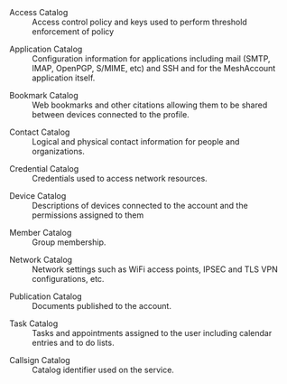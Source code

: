 <dl>
<dt>Access Catalog
<dd>
    Access control policy and keys used to perform threshold enforcement of policy
</dd>
</dl>
<dl>
<dt>Application Catalog
<dd>
    Configuration information for applications including mail (SMTP, IMAP, OpenPGP, 
    S/MIME, etc) and SSH and for the MeshAccount application itself.
</dd>
</dl>
<dl>
<dt>Bookmark Catalog
<dd>
    Web bookmarks and other citations allowing them to be shared between devices 
    connected to the profile.
</dd>
</dl>
<dl>
<dt>Contact Catalog
<dd>
    Logical and physical contact information for people and organizations.
</dd>
</dl>
<dl>
<dt>Credential Catalog
<dd>
    Credentials used to access network resources.
</dd>
</dl>
<dl>
<dt>Device Catalog
<dd>
    Descriptions of devices connected to the account and the permissions assigned to them
</dd>
</dl>
<dl>
<dt>Member Catalog
<dd>
    Group membership.
</dd>
</dl>
<dl>
<dt>Network Catalog
<dd>
    Network settings such as WiFi access points, IPSEC and TLS VPN configurations, etc.
</dd>
</dl>
<dl>
<dt>Publication Catalog
<dd>
    Documents published to the account.
</dd>
</dl>
<dl>
<dt>Task Catalog
<dd>
    Tasks and appointments assigned to the user including calendar entries and to do lists.
</dd>
</dl>
<dl>
<dt>Callsign Catalog
<dd>
    Catalog identifier used on the service.
</dd>
</dl>
